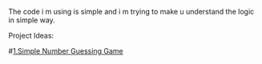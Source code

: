 The code i m using is  simple  and i m trying to make u understand the logic in simple way.



Project Ideas:

#[1.Simple Number Guessing Game](https://github.com/Itesh09/Python-project-ideas-with-code-for-begginer-/tree/main/Guessing%20game)
